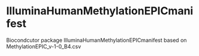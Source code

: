 # IlluminaHumanMethylationEPICmanifest
Biocondcutor package IlluminaHumanMethylationEPICmanifest based on MethylationEPIC_v-1-0_B4.csv
